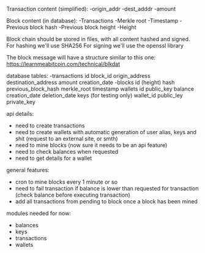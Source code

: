Transaction content (simplified):
-origin_addr
-dest_adddr
-amount

Block content (in database):
-Transactions
-Merkle root
-Timestamp
-Previous block hash
-Previous block height
-Height

Block chain should be stored in files, with all content hashed and signed. For hashing we'll use SHA256
For signing we'll use the openssl library

The block message will have a structure similar to this one:
https://learnmeabitcoin.com/technical/blkdat



database tables:
-transactions
	id
	block_id
	origin_address
	destination_address
	amount
	creation_date
-blocks
	id (height)
	hash
	previous_block_hash
	merkle_root
	timestamp
wallets
	id
	public_key
	balance
	creation_date
	deletion_date
keys (for testing only)
	wallet_id
	public_ley
	private_key

api details:
- need to create transactions
- need to create wallets with automatic generation of user alias, keys and shit (request to an external site, or smth)
- need to mine blocks (now sure it needs to be an api feature)
- need to check balances when requested
- need to get details for a wallet


general features:
- cron to mine blocks every 1 minute or so
- need to fail transaction if balance is lower than requested for transaction (check balance before executing transaction)
- add all transactions from pending to block once a block has been mined

modules needed for now:
- balances
- keys
- transactions
- wallets